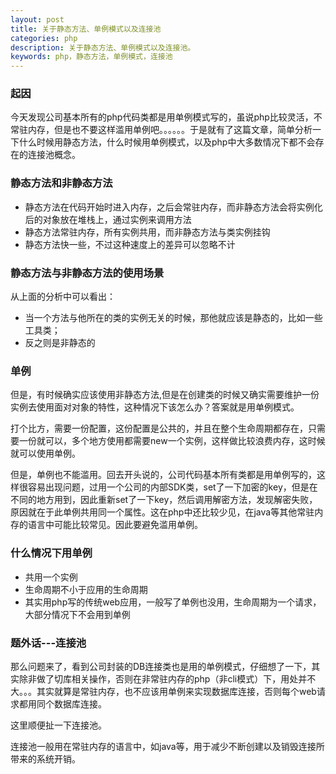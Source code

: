 ```yaml
---
layout: post
title: 关于静态方法、单例模式以及连接池
categories: php
description: 关于静态方法、单例模式以及连接池。
keywords: php，静态方法，单例模式，连接池
---
```


### 起因

今天发现公司基本所有的php代码类都是用单例模式写的，虽说php比较灵活，不常驻内存，但是也不要这样滥用单例吧。。。。。。于是就有了这篇文章，简单分析一下什么时候用静态方法，什么时候用单例模式，以及php中大多数情况下都不会存在的连接池概念。


### 静态方法和非静态方法

- 静态方法在代码开始时进入内存，之后会常驻内存，而非静态方法会将实例化后的对象放在堆栈上，通过实例来调用方法
- 静态方法常驻内存，所有实例共用，而非静态方法与类实例挂钩
- 静态方法快一些，不过这种速度上的差异可以忽略不计

### 静态方法与非静态方法的使用场景

从上面的分析中可以看出：

- 当一个方法与他所在的类的实例无关的时候，那他就应该是静态的，比如一些工具类；
- 反之则是非静态的



### 单例

但是，有时候确实应该使用非静态方法,但是在创建类的时候又确实需要维护一份实例去使用面对对象的特性，这种情况下该怎么办？答案就是用单例模式。

打个比方，需要一份配置，这份配置是公共的，并且在整个生命周期都存在，只需要一份就可以，多个地方使用都需要new一个实例，这样做比较浪费内存，这时候就可以使用单例。

但是，单例也不能滥用。回去开头说的，公司代码基本所有类都是用单例写的，这样很容易出现问题，过用一个公司的内部SDK类，set了一下加密的key，但是在不同的地方用到，因此重新set了一下key，然后调用解密方法，发现解密失败，原因就在于此单例共用同一个属性。这在php中还比较少见，在java等其他常驻内存的语言中可能比较常见。因此要避免滥用单例。


### 什么情况下用单例

- 共用一个实例
- 生命周期不小于应用的生命周期
- 其实用php写的传统web应用，一般写了单例也没用，生命周期为一个请求，大部分情况下不会用到单例


### 题外话---连接池

那么问题来了，看到公司封装的DB连接类也是用的单例模式，仔细想了一下，其实除非做了切库相关操作，否则在非常驻内存的php（非cli模式）下，用处并不大。。。其实就算是常驻内存，也不应该用单例来实现数据库连接，否则每个web请求都用同个数据库连接。

这里顺便扯一下连接池。

连接池一般用在常驻内存的语言中，如java等，用于减少不断创建以及销毁连接所带来的系统开销。




